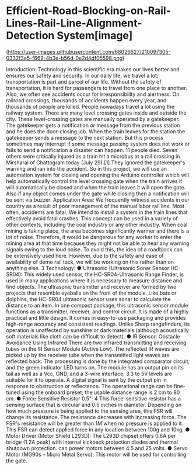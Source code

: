 # Efficient-Road-Blocking-on-Rail-Lines-Rail-Line-Alignment-Detection System[image]

(https://user-images.githubusercontent.com/68026627/210097305-0332f3e5-f669-4b3e-b56d-0e2d4df05598.png)

Introduction:
Technology in this scientific era makes our lives better and ensures our safety and security. In our
daily life, we travel a lot; transportation is part and parcel of our life. Without the safety of
transportation, it is hard for passengers to travel from one place to another. Also, we often see
accidents occur for irresponsibility and alertness. On railroad crossings, thousands of accidents
happen every year, and thousands of people are killed.
People nowadays travel a lot using the railway system. There are many level crossing gates
inside and outside the city. These level-crossing gates are manually operated by a gatekeeper.
The gatekeeper gets a notification or message from the previous station and he does the
door-closing job. When the train leaves for the station the gatekeeper sends a message to the next
station. But this process sometimes may interrupt if some message passing system does not work
or fails to send a notification a disaster can happen.
11 people died. Seven others were critically injured as a train hit a microbus at a rail crossing in
Mirsharai of Chattogram today (July 29).[1] They ignored the gatekeeper's warning and ran into
the accident.
So in this project, we will use an automation system for closing and opening the Arduino
controller which will help automatically control the level crossing gate when the train arrives it
will automatically be closed and when the train leaves it will open the gate. Also if any object
comes under the gate while closing then a notification will be sent via buzzer.
Application Area:
We frequently witness accidents in our country as a result of poor management of the manual
labor rail line. Most often, accidents are fatal. We intend to install a system in the train lines that
effectively avoid fatal crashes. This concept can be used in a variety of other contexts, including
the coal industry or any other industry. When coal mining is taking place, the area becomes
significantly warmer and there is a lot of noise. Therefore, it would be dangerous for any worker
to enter the mining area at that time because they might not be able to hear any warning signals
owing to the loud noise. To avoid this, the idea of a roadblock can be extensively used here.
However, due to the safety and ease of availability of demo rail tack, we will be working on this
rather than on anything else.
3
Technology:
● Ultrasonic (Ultrasonic Sonar Sensor HC- SR04):
This widely used sensor, the HC-SR04-Ultrasonic Range Finder, is used in many
applications where it is necessary to measure distance and find objects.
The ultrasonic transmitter and receiver are formed by two projects that resemble eyeballs
on the front of the module. Like bats or dolphins, the HC-SR04 ultrasonic sensor uses
sonar to calculate the distance to an item.
In one compact package, this ultrasonic sensor module functions as a transmitter,
receiver, and control circuit. It is made of a highly practical and little design. It comes in
easy-to-use packaging and provides high-range accuracy and consistent readings. Unlike
Sharp rangefinders, its operation is unaffected by sunshine or dark materials (although
acoustically soft materials like cloth can be difficult to detect).
● IR Sensor:
Obstacle Avoidance Using Infrared There are two infrared transmitting and receiving
tubes on the IR Sensor Module (Active Low). The reflected IR waves are picked up by
the receiver tube when the transmitted light waves are reflected back. The processing is
done by the integrated comparator circuit, and the green indicator LED turns on.
The module has an output pin on its tail as well as a Vcc, GND, and a 3-wire interface.
3.3 to 5V levels are suitable for it to operate. A digital signal is sent by the output pin in
response to obstruction or reflectance. The operational range can be fine-tuned using the
onboard preset; the usable distance range is 2 cm to 80 cm.
● Force Sensitive Resistor 0.5":
4
This force-sensitive resistor has a sensing surface that is circular and 0.5 inches in
diameter. Depending on how much pressure is being applied to the sensing area, this FSR
will change its resistance.
The resistance decreases with increasing force. The FSR's resistance will be greater than
1M when no pressure is applied to it. This FSR can detect applied force in any location
between 100g and 10kg.
● Motor Driver (Motor Shield L293D):
The L293D chipset offers 0.6A per bridge (1.2A peak) with internal kickback protection
diodes and thermal shutdown protection. can power motors between 4.5 and 25 volts.
● Servo Motor (MG90s – Micro Metal Servo):
This motor will be used for controlling the gate.

